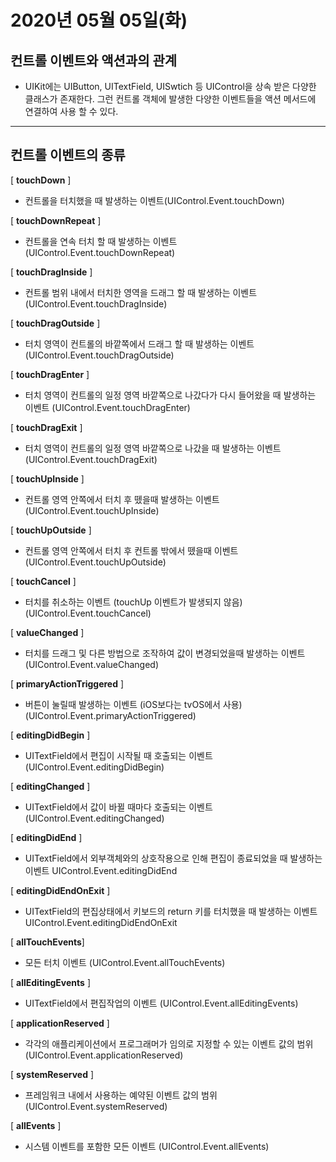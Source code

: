 # 2020년 05월 05일(화)

## 컨트롤 이벤트와 액션과의 관계

- UIKit에는 UIButton, UITextField, UISwtich 등 UIControl을 상속 받은 다양한 클래스가 존재한다. 그런 컨트롤 객체에 발생한 다양한 이벤트들을 액션 메서드에 연결하여 사용 할 수 있다.

***

## 컨트롤 이벤트의 종류

[ **touchDown** ]

- 컨트롤을 터치했을 때 발생하는 이벤트(UIControl.Event.touchDown)

[ **touchDownRepeat** ]

- 컨트롤을 연속 터치 할 때 발생하는 이벤트
  (UIControl.Event.touchDownRepeat)

 [ **touchDragInside** ]

- 컨트롤 범위 내에서 터치한 영역을 드래그 할 때 발생하는 이벤트
  (UIControl.Event.touchDragInside)

[ **touchDragOutside** ]

- 터치 영역이 컨트롤의 바깥쪽에서 드래그 할 때 발생하는 이벤트 (UIControl.Event.touchDragOutside)

[ **touchDragEnter** ]

- 터치 영역이 컨트롤의 일정 영역 바깥쪽으로 나갔다가 다시 들어왔을 때 발생하는 이벤트 (UIControl.Event.touchDragEnter)

[ **touchDragExit** ]

- 터치 영역이 컨트롤의 일정 영역 바깥쪽으로 나갔을 때 발생하는 이벤트 (UIControl.Event.touchDragExit)

[ **touchUpInside** ]

- 컨트롤 영역 안쪽에서 터치 후 뗐을때 발생하는 이벤트 (UIControl.Event.touchUpInside)

[ **touchUpOutside** ]

- 컨트롤 영역 안쪽에서 터치 후 컨트롤 밖에서 뗐을때 이벤트 (UIControl.Event.touchUpOutside)

[ **touchCancel** ]

- 터치를 취소하는 이벤트 (touchUp 이벤트가 발생되지 않음) (UIControl.Event.touchCancel)

[ **valueChanged** ]

- 터치를 드래그 및 다른 방법으로 조작하여 값이 변경되었을때 발생하는 이벤트 (UIControl.Event.valueChanged)

[ **primaryActionTriggered** ]

- 버튼이 눌릴때 발생하는 이벤트 (iOS보다는 tvOS에서 사용) (UIControl.Event.primaryActionTriggered)

[ **editingDidBegin** ]

- UITextField에서 편집이 시작될 때 호출되는 이벤트 (UIControl.Event.editingDidBegin)

[ **editingChanged** ]

- UITextField에서 값이 바뀔 때마다 호출되는 이벤트 (UIControl.Event.editingChanged)

[ **editingDidEnd** ]

- UITextField에서 외부객체와의 상호작용으로 인해 편집이 종료되었을 때 발생하는 이벤트
  UIControl.Event.editingDidEnd

[ **editingDidEndOnExit** ]

- UITextField의 편집상태에서 키보드의 return 키를 터치했을 때 발생하는 이벤트
UIControl.Event.editingDidEndOnExit

[ **allTouchEvents**]

- 모든 터치 이벤트 (UIControl.Event.allTouchEvents)

[ **allEditingEvents** ]

- UITextField에서 편집작업의 이벤트 (UIControl.Event.allEditingEvents)

[ **applicationReserved** ]

- 각각의 애플리케이션에서 프로그래머가 임의로 지정할 수 있는 이벤트 값의 범위 (UIControl.Event.applicationReserved)

[ **systemReserved** ]

- 프레임워크 내에서 사용하는 예약된 이벤트 값의 범위 (UIControl.Event.systemReserved)

[ **allEvents** ]

- 시스템 이벤트를 포함한 모든 이벤트 (UIControl.Event.allEvents)


